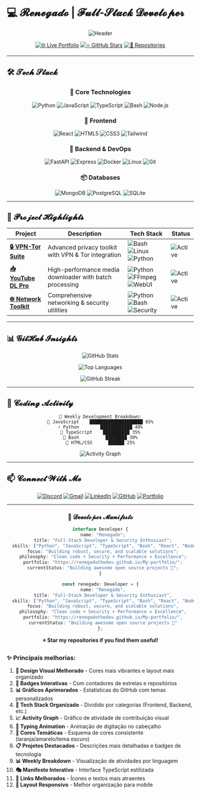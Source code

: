 # 💻 𝓡𝓮𝓷𝓮𝓰𝓪𝓭𝓸 | 𝓕𝓾𝓵𝓵-𝓢𝓽𝓪𝓬𝓴 𝓓𝓮𝓿𝓮𝓵𝓸𝓹𝓮𝓻

<div align="center">

![Header](https://readme-typing-svg.demolab.com?font=Fira+Code&weight=600&size=28&duration=4000&pause=1000&color=FF5722&center=true&vCenter=true&width=600&lines=🚀+Full-Stack+Developer;🔒+Security+Enthusiast;🎯+Open+Source+Contributor;✨+Clean+Code+Advocate)

[![🌐 Live Portfolio](https://img.shields.io/badge/✨_Portfolio_Live-FF5722?style=for-the-badge&logo=vercel&logoColor=white)](https://renegadothedev.github.io/My-portfolio/)
[![⭐ GitHub Stars](https://img.shields.io/github/stars/renegadothedev?color=FFD700&label=Stars&logo=github&style=for-the-badge)](https://github.com/renegadothedev)
[![📂 Repositories](https://img.shields.io/badge/📂_4+_Repos-00BFFF?style=for-the-badge&logo=github&logoColor=white)](https://github.com/renegadothedev?tab=repositories)

</div>

---

## 🛠️ 𝓣𝓮𝓬𝓱 𝓢𝓽𝓪𝓬𝓴

<div align="center">

### **🧠 Core Technologies**
![Python](https://img.shields.io/badge/Python-3776AB?style=flat-square&logo=python&logoColor=white)
![JavaScript](https://img.shields.io/badge/JavaScript-F7DF1E?style=flat-square&logo=javascript&logoColor=black)
![TypeScript](https://img.shields.io/badge/TypeScript-3178C6?style=flat-square&logo=typescript&logoColor=white)
![Bash](https://img.shields.io/badge/Bash-4EAA25?style=flat-square&logo=gnu-bash&logoColor=white)
![Node.js](https://img.shields.io/badge/Node.js-339933?style=flat-square&logo=nodedotjs&logoColor=white)

### **🎨 Frontend**
![React](https://img.shields.io/badge/React-61DAFB?style=flat-square&logo=react&logoColor=black)
![HTML5](https://img.shields.io/badge/HTML5-E34F26?style=flat-square&logo=html5&logoColor=white)
![CSS3](https://img.shields.io/badge/CSS3-1572B6?style=flat-square&logo=css3&logoColor=white)
![Tailwind](https://img.shields.io/badge/Tailwind-06B6D4?style=flat-square&logo=tailwind-css&logoColor=white)

### **🔧 Backend & DevOps**
![FastAPI](https://img.shields.io/badge/FastAPI-009688?style=flat-square&logo=fastapi&logoColor=white)
![Express](https://img.shields.io/badge/Express-000000?style=flat-square&logo=express&logoColor=white)
![Docker](https://img.shields.io/badge/Docker-2496ED?style=flat-square&logo=docker&logoColor=white)
![Linux](https://img.shields.io/badge/Linux-FCC624?style=flat-square&logo=linux&logoColor=black)
![Git](https://img.shields.io/badge/Git-F05032?style=flat-square&logo=git&logoColor=white)

### **📦 Databases**
![MongoDB](https://img.shields.io/badge/MongoDB-47A248?style=flat-square&logo=mongodb&logoColor=white)
![PostgreSQL](https://img.shields.io/badge/PostgreSQL-4169E1?style=flat-square&logo=postgresql&logoColor=white)
![SQLite](https://img.shields.io/badge/SQLite-003B57?style=flat-square&logo=sqlite&logoColor=white)

</div>

---

## 🌟 𝓟𝓻𝓸𝓳𝓮𝓬𝓽 𝓗𝓲𝓰𝓱𝓵𝓲𝓰𝓱𝓽𝓼

<div align="center">

| Project | Description | Tech Stack | Status |
|---------|-------------|------------|--------|
| **[🔒 VPN-Tor Suite](https://github.com/renegadothedev/vpn-tor)** | Advanced privacy toolkit with VPN & Tor integration | ![Bash](https://img.shields.io/badge/-Bash-4EAA25) ![Linux](https://img.shields.io/badge/-Linux-FCC624) ![Python](https://img.shields.io/badge/-Python-3776AB) | ![Active](https://img.shields.io/badge/🟢_Active-00AA00?style=flat-square) |
| **[📥 YouTube DL Pro](https://github.com/renegadothedev/youtube-downloader)** | High-performance media downloader with batch processing | ![Python](https://img.shields.io/badge/-Python-3776AB) ![FFmpeg](https://img.shields.io/badge/-FFmpeg-007808) ![WebUI](https://img.shields.io/badge/-Web_UI-61DAFB) | ![Active](https://img.shields.io/badge/🟢_Active-00AA00?style=flat-square) |
| **[🌐 Network Toolkit](https://github.com/renegadothedev/network-toolkit)** | Comprehensive networking & security utilities | ![Python](https://img.shields.io/badge/-Python-3776AB) ![Bash](https://img.shields.io/badge/-Bash-4EAA25) ![Security](https://img.shields.io/badge/-Security-FF6B6B) | ![Active](https://img.shields.io/badge/🟢_Active-00AA00?style=flat-square) 

</div>

---

## 📊 𝓖𝓲𝓽𝓗𝓾𝓫 𝓘𝓷𝓼𝓲𝓰𝓱𝓽𝓼

<div align="center">

![GitHub Stats](https://github-readme-stats.vercel.app/api?username=renegadothedev&show_icons=true&theme=radical&include_all_commits=true&count_private=true&hide_border=true&bg_color=45,0d1117,161b22&title_color=FF5722&icon_color=FFD700&text_color=FFFFFF&border_radius=15)
  
![Top Languages](https://github-readme-stats.vercel.app/api/top-langs/?username=renegadothedev&layout=compact&theme=radical&hide_border=true&langs_count=8&bg_color=45,0d1117,161b22&title_color=FF5722&text_color=FFFFFF&border_radius=15)
  
![GitHub Streak](https://github-readme-streak-stats.herokuapp.com/?user=renegadothedev&theme=radical&hide_border=true&background=0d1117&stroke=FF5722&ring=FFD700&fire=FF5722&currStreakLabel=FFFFFF&border_radius=15)

</div>

---

## 🎯 𝓒𝓸𝓭𝓲𝓷𝓰 𝓐𝓬𝓽𝓲𝓿𝓲𝓽𝔂

<div align="center">

```text
🚀 Weekly Development Breakdown:
🐍 JavaScript    ████████████████████ 65%
⚡ Python        ████████████ 40%
🔧 TypeScript    ██████████ 35%
🐚 Bash          ████████ 30%
🎨 HTML/CSS      ██████ 25%
```

![Activity Graph](https://github-readme-activity-graph.vercel.app/graph?username=renegadothedev&theme=react-dark&bg_color=0d1117&hide_border=true&area=true&area_color=FF5722&line=FFD700&point=FFFFFF&color=FFFFFF)

</div>

---

## 📫 𝓒𝓸𝓷𝓷𝓮𝓬𝓽 𝓦𝓲𝓽𝓱 𝓜𝓮

<div align="center">

[![Discord](https://img.shields.io/badge/💬_Discord-seementhis-5865F2?style=for-the-badge&logo=discord&logoColor=white&logoWidth=20)](https://discord.com/users/1022193393368535040)
[![Gmail](https://img.shields.io/badge/📧_Gmail-joaovitorbds752@gmail.com-D14836?style=for-the-badge&logo=gmail&logoColor=white)](mailto:joaovitorbds752@gmail.com)
[![LinkedIn](https://img.shields.io/badge/💼_LinkedIn-renegade_dev-0A66C2?style=for-the-badge&logo=linkedin&logoColor=white)](https://linkedin.com/in/seu-perfil)
[![GitHub](https://img.shields.io/badge/🐙_GitHub-renegadothedev-181717?style=for-the-badge&logo=github&logoColor=white)](https://github.com/renegadothedev)
[![Portfolio](https://img.shields.io/badge/🌐_Portfolio_Live-FF5722?style=for-the-badge&logo=vercel&logoColor=white)](https://renegadothedev.github.io/My-portfolio/)

</div>

---

<div align="center">

### 🎨 𝓓𝓮𝓿𝓮𝓵𝓸𝓹𝓮𝓻 𝓜𝓪𝓷𝓲𝓯𝓮𝓼𝓽𝓸

```typescript
interface Developer {
  name: "Renegado";
  title: "Full-Stack Developer & Security Enthusiast";
  skills: ["Python", "JavaScript", "TypeScript", "Bash", "React", "Node.js"];
  focus: "Building robust, secure, and scalable solutions";
  philosophy: "Clean code + Security + Performance = Excellence";
  portfolio: "https://renegadothedev.github.io/My-portfolio/";
  currentStatus: "Building awesome open source projects 🚀";
}

const renegado: Developer = {
  name: "Renegado",
  title: "Full-Stack Developer & Security Enthusiast",
  skills: ["Python", "JavaScript", "TypeScript", "Bash", "React", "Node.js"],
  focus: "Building robust, secure, and scalable solutions",
  philosophy: "Clean code + Security + Performance = Excellence",
  portfolio: "https://renegadothedev.github.io/My-portfolio/",
  currentStatus: "Building awesome open source projects 🚀"
};
```

**⭐ Star my repositories if you find them useful!**

</div>


### ✨ Principais melhorias:

1. **🎨 Design Visual Melhorado** - Cores mais vibrantes e layout mais organizado
2. **🚀 Badges Interativas** - Com contadores de estrelas e repositórios
3. **📊 Gráficos Aprimorados** - Estatísticas do GitHub com temas personalizados
4. **🎯 Tech Stack Organizado** - Dividido por categorias (Frontend, Backend, etc.)
5. **📈 Activity Graph** - Gráfico de atividade de contribuição visual
6. **💫 Typing Animation** - Animação de digitação no cabeçalho
7. **🎨 Cores Temáticas** - Esquema de cores consistente (laranja/amarelo/tema escuro)
8. **📋 Projetos Destacados** - Descrições mais detalhadas e badges de tecnologia
9. **📊 Weekly Breakdown** - Visualização de atividades por linguagem
10. **🎭 Manifesto Interativo** - Interface TypeScript estilizada
11. **🔗 Links Melhorados** - Ícones e textos mais atraentes
12. **📱 Layout Responsivo** - Melhor organização para mobile
